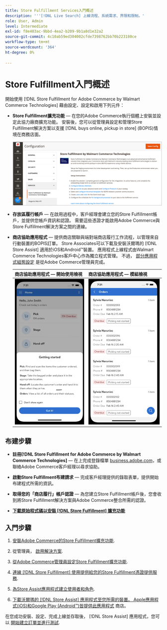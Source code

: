 ```yaml
---
title: Store Fulfillment Services入門概述
description: '''[!DNL Live Search] 上線流程、系統需求、界限和限制。'
role: User, Admin
level: Intermediate
exl-id: f8e403ac-9bbd-4ea2-b209-9b1a8d1e32a2
source-git-commit: 4c10ab59ed304002cfde7398762bb70b223180ce
workflow-type: tm+mt
source-wordcount: '364'
ht-degree: 0%

---
```


# Store Fulfillment入門概述

開始使用 [!DNL Store Fulfillment for Adobe Commerce by Walmart Commerce Technologies] 藉由設定、設定和啟用下列元件：

- **Store Fulfillment擴充功能** — 在您的Adobe Commerce執行個體上安裝並設定此協力廠商擴充功能。 安裝後，您可以從管理員設定和管理Store Fulfillment解決方案以支援 [!DNL buys online, pickup in store] (BOPIS)情境在商務店面。

   ![[!DNL Store Fulfillment Service] 在「管理員」檢視中進行設定](assets/store-fulfillment-admin-home.png)

- **存放區履行帳戶** — 在啟用過程中，客戶經理會建立您的Store Fulfillment帳戶，並提供您帳戶資訊和認證。 需要這些憑證才能啟用Adobe Commerce與Store Fulfillment解決方案之間的連線。

- **商店協助應用程式** — 提供商店關聯與端對端商店履行工作流程，以管理來自行動裝置的BOPIS訂單。 Store Associates可以下載及安裝沃爾瑪的 [!DNL Store Assist] 適用於iOS和Android™裝置。 應用程式上線程式由Walmart Commerce Technologies客戶中心作為獨立程式管理。 不過， [部分應用程式組態設定](user-setup.md) 是從Adobe Commerce管理員完成。

   | 商店協助應用程式 — 開始使用檢視 | 商店協助應用程式 — 模組檢視 |
   |-------------------------------------------------------------------------------------------------------------|-----------------------------------------------------------------------------------------------|
   | ![[!DNL Store Assist App Getting Started] 在行動裝置上檢視](assets/store-assist-get-started-small.png) | ![[!DNL Store Assist App Orders view] 在行動裝置上](assets/store-assist-orders-small.png) |

## 布建步驟

- **註冊[!DNL Store Fulfillment for Adobe Commerce by Walmart Commerce Technologies]** — 在上完成登錄檔單 [business.adobe.com](https://business.adobe.com/resources/store-fulfillment.html)，或聯絡Adobe Commerce客戶經理以尋求協助。

- **啟動Store Fulfillment布建請求** — 完成客戶經理提供的錄取表單，提供開始布建程式所需的資訊。

- **取得您的「商店履行」帳戶認證** — 為您建立Store Fulfillment帳戶後，您會收到將Store Fulfillment解決方案與Adobe Commerce整合所需的認證。

- **[下載原始程式碼以安裝 [!DNL Store Fulfillment] 擴充功能](install.md)**

## 入門步驟

1. [安裝Adobe Commerce的Store Fulfillment擴充功能](install.md).

1. 從管理員， [啟用解決方案](enable-general.md).

1. [從Adobe Commerce管理員設定Store Fulfillment擴充功能](service-config-settings-overview.md).

1. [連線 [!DNL Store Fulfillment] 使用提供給您的Store Fulfillment憑證提供服務](connect-set-up-service.md).

1. [為Store Assist應用程式建立使用者和角色](user-setup.md).

1. [下載沃爾瑪的 [!DNL Store Assist] 應用程式至您所需的裝置。 Apple應用程式(iOS)和Google Play (Android™)皆提供此應用程式](app-setup.md) 商店。

在您成功安裝、設定、完成上線並存取後， [!DNL Store Assist] 應用程式，您可以 [開始建立訂單並進行測試](test-and-deploy.md).
